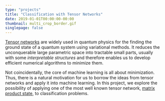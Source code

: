 ```yaml
---
type: "projects"
title: "Classification with Tensor Networks"
date: 2019-01-01T00:00:00-00:00
thumbnail: multi_crop_border.gif
singlepage: false
---
```


[Tensor networks](https://arxiv.org/abs/1708.00006) are widely used in quantum physics for the finding the ground state of a quantum system using variational methods. It reduces the unconquerable large parametric space into tractable small parts, usually with some *interpretable structures* and therefore enables us to develop efficient numerical algorithms to minimize them. 

Not coincidentally, the core of machine learning is all about minimization. Thus, there is a natural motivation for us to borrow the ideas from tensor networks and apply it into machine learning. In this project, we explore the possibility of applying one of the most well known tensor network, [matrix product state](https://en.wikipedia.org/wiki/Matrix_product_state), to classification problems.

<!--more--> 